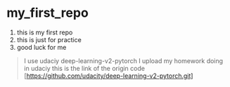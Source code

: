 # my_first_repo
1. this is my first repo
2. this is just for practice
3. good luck for me

> I use udaciy deep-learning-v2-pytorch
> I upload my homework doing in udaciy
> this is the link of the origin code [https://github.com/udacity/deep-learning-v2-pytorch.git]
